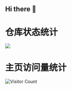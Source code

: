 ## Hi there 👋

# 仓库状态统计
![](https://github-readme-stats.vercel.app/api?username=tec-pHHHHHH&show_icons=ture&theme=transparent)

# 主页访问量统计
![Visitor Count](https://profile-counter.glitch.me/tec-pHHHHHH.com/count.svg)
